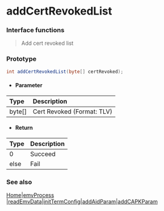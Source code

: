# addCertRevokedList

### Interface functions
> Add  cert revoked list

### Prototype

```java
int addCertRevokedList(byte[] certRevoked);
```

- #### Parameter
| Type   | Description                |
| :----- | :------------------------- |
| byte[] | Cert Revoked (Format: TLV) |


- #### Return
| Type | Description |
| :--- | :---------- |
| 0    | Succeed     |
| else | Fail        |



### See also

[Home](../README.md)|[emvProcess](emvProcess.md) |[readEmvData](readEmvData.md)|[initTermConfig](initTermConfig.md)|[addAidParam](addAidParam.md)|[addCAPKParam](addCAPKParam.md)